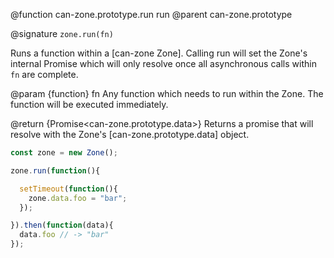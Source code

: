 @function can-zone.prototype.run run
@parent can-zone.prototype

@signature `zone.run(fn)`

Runs a function within a [can-zone Zone]. Calling run will set the Zone's internal Promise which will only resolve once all asynchronous calls within `fn` are complete.

@param {function} fn Any function which needs to run within the Zone. The function will be executed immediately.

@return {Promise<can-zone.prototype.data>} Returns a promise that will resolve with the Zone's [can-zone.prototype.data] object.

```javascript
const zone = new Zone();

zone.run(function(){

  setTimeout(function(){
    zone.data.foo = "bar";
  });

}).then(function(data){
  data.foo // -> "bar"
});
```
